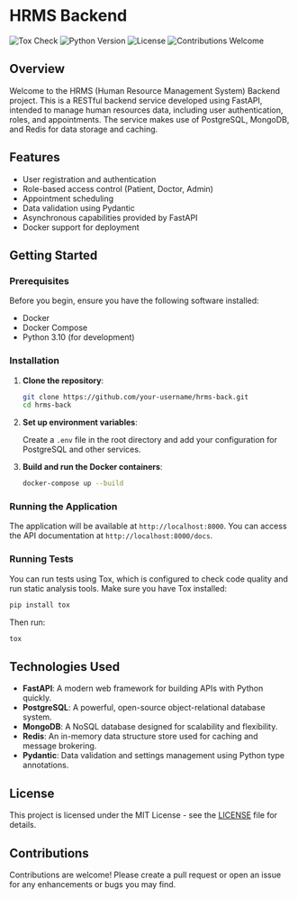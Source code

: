 # HRMS Backend
![Tox Check](https://github.com/eduard-balamatiuc/hrms-back/workflows/Tox%20Check/badge.svg)
![Python Version](https://img.shields.io/badge/python-3.10-blue.svg)
![License](https://img.shields.io/badge/license-MIT-blue.svg)
![Contributions Welcome](https://img.shields.io/badge/contributions-welcome-brightgreen.svg)

## Overview

Welcome to the HRMS (Human Resource Management System) Backend project. This is a RESTful backend service developed using FastAPI, intended to manage human resources data, including user authentication, roles, and appointments. The service makes use of PostgreSQL, MongoDB, and Redis for data storage and caching.

## Features

- User registration and authentication
- Role-based access control (Patient, Doctor, Admin)
- Appointment scheduling
- Data validation using Pydantic
- Asynchronous capabilities provided by FastAPI
- Docker support for deployment

## Getting Started

### Prerequisites

Before you begin, ensure you have the following software installed:

- Docker
- Docker Compose
- Python 3.10 (for development)

### Installation

1. **Clone the repository**:

   ```bash
   git clone https://github.com/your-username/hrms-back.git
   cd hrms-back
   ```

2. **Set up environment variables**:

   Create a `.env` file in the root directory and add your configuration for PostgreSQL and other services.

3. **Build and run the Docker containers**:

   ```bash
   docker-compose up --build
   ```

### Running the Application

The application will be available at `http://localhost:8000`. You can access the API documentation at `http://localhost:8000/docs`.

### Running Tests

You can run tests using Tox, which is configured to check code quality and run static analysis tools. Make sure you have Tox installed:

```bash
pip install tox
```

Then run:

```bash
tox
```

## Technologies Used

- **FastAPI**: A modern web framework for building APIs with Python quickly.
- **PostgreSQL**: A powerful, open-source object-relational database system.
- **MongoDB**: A NoSQL database designed for scalability and flexibility.
- **Redis**: An in-memory data structure store used for caching and message brokering.
- **Pydantic**: Data validation and settings management using Python type annotations.

## License

This project is licensed under the MIT License - see the [LICENSE](LICENSE) file for details.

## Contributions

Contributions are welcome! Please create a pull request or open an issue for any enhancements or bugs you may find.

